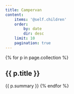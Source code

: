```yaml
---
title: Campervan
content:
    items: '@self.children'
    order:
        by: date
        dir: desc
    limit: 10
    pagination: true
---
```


{% for p in page.collection %}
<h2>{{ p.title }}</h2>
{{ p.summary }}
{% endfor %}